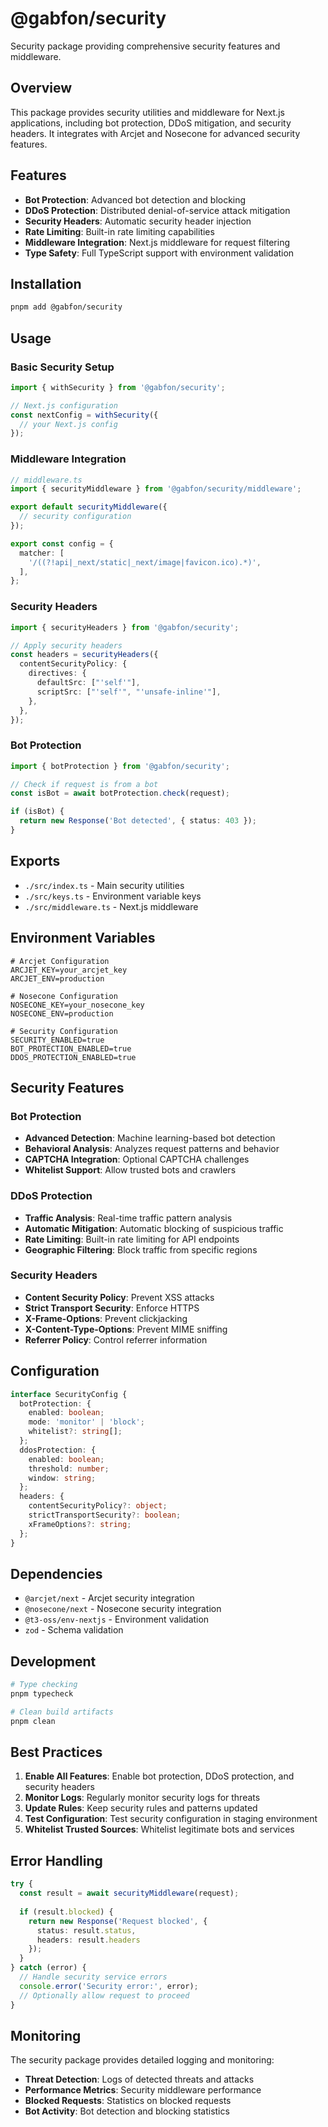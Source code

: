 # @gabfon/security

Security package providing comprehensive security features and middleware.

## Overview

This package provides security utilities and middleware for Next.js applications, including bot protection, DDoS mitigation, and security headers. It integrates with Arcjet and Nosecone for advanced security features.

## Features

- **Bot Protection**: Advanced bot detection and blocking
- **DDoS Protection**: Distributed denial-of-service attack mitigation
- **Security Headers**: Automatic security header injection
- **Rate Limiting**: Built-in rate limiting capabilities
- **Middleware Integration**: Next.js middleware for request filtering
- **Type Safety**: Full TypeScript support with environment validation

## Installation

```bash
pnpm add @gabfon/security
```

## Usage

### Basic Security Setup

```typescript
import { withSecurity } from '@gabfon/security';

// Next.js configuration
const nextConfig = withSecurity({
  // your Next.js config
});
```

### Middleware Integration

```typescript
// middleware.ts
import { securityMiddleware } from '@gabfon/security/middleware';

export default securityMiddleware({
  // security configuration
});

export const config = {
  matcher: [
    '/((?!api|_next/static|_next/image|favicon.ico).*)',
  ],
};
```

### Security Headers

```typescript
import { securityHeaders } from '@gabfon/security';

// Apply security headers
const headers = securityHeaders({
  contentSecurityPolicy: {
    directives: {
      defaultSrc: ["'self'"],
      scriptSrc: ["'self'", "'unsafe-inline'"],
    },
  },
});
```

### Bot Protection

```typescript
import { botProtection } from '@gabfon/security';

// Check if request is from a bot
const isBot = await botProtection.check(request);

if (isBot) {
  return new Response('Bot detected', { status: 403 });
}
```

## Exports

- `./src/index.ts` - Main security utilities
- `./src/keys.ts` - Environment variable keys
- `./src/middleware.ts` - Next.js middleware

## Environment Variables

```env
# Arcjet Configuration
ARCJET_KEY=your_arcjet_key
ARCJET_ENV=production

# Nosecone Configuration
NOSECONE_KEY=your_nosecone_key
NOSECONE_ENV=production

# Security Configuration
SECURITY_ENABLED=true
BOT_PROTECTION_ENABLED=true
DDOS_PROTECTION_ENABLED=true
```

## Security Features

### Bot Protection
- **Advanced Detection**: Machine learning-based bot detection
- **Behavioral Analysis**: Analyzes request patterns and behavior
- **CAPTCHA Integration**: Optional CAPTCHA challenges
- **Whitelist Support**: Allow trusted bots and crawlers

### DDoS Protection
- **Traffic Analysis**: Real-time traffic pattern analysis
- **Automatic Mitigation**: Automatic blocking of suspicious traffic
- **Rate Limiting**: Built-in rate limiting for API endpoints
- **Geographic Filtering**: Block traffic from specific regions

### Security Headers
- **Content Security Policy**: Prevent XSS attacks
- **Strict Transport Security**: Enforce HTTPS
- **X-Frame-Options**: Prevent clickjacking
- **X-Content-Type-Options**: Prevent MIME sniffing
- **Referrer Policy**: Control referrer information

## Configuration

```typescript
interface SecurityConfig {
  botProtection: {
    enabled: boolean;
    mode: 'monitor' | 'block';
    whitelist?: string[];
  };
  ddosProtection: {
    enabled: boolean;
    threshold: number;
    window: string;
  };
  headers: {
    contentSecurityPolicy?: object;
    strictTransportSecurity?: boolean;
    xFrameOptions?: string;
  };
}
```

## Dependencies

- `@arcjet/next` - Arcjet security integration
- `@nosecone/next` - Nosecone security integration
- `@t3-oss/env-nextjs` - Environment validation
- `zod` - Schema validation

## Development

```bash
# Type checking
pnpm typecheck

# Clean build artifacts
pnpm clean
```

## Best Practices

1. **Enable All Features**: Enable bot protection, DDoS protection, and security headers
2. **Monitor Logs**: Regularly monitor security logs for threats
3. **Update Rules**: Keep security rules and patterns updated
4. **Test Configuration**: Test security configuration in staging environment
5. **Whitelist Trusted Sources**: Whitelist legitimate bots and services

## Error Handling

```typescript
try {
  const result = await securityMiddleware(request);
  
  if (result.blocked) {
    return new Response('Request blocked', { 
      status: result.status,
      headers: result.headers 
    });
  }
} catch (error) {
  // Handle security service errors
  console.error('Security error:', error);
  // Optionally allow request to proceed
}
```

## Monitoring

The security package provides detailed logging and monitoring:

- **Threat Detection**: Logs of detected threats and attacks
- **Performance Metrics**: Security middleware performance
- **Blocked Requests**: Statistics on blocked requests
- **Bot Activity**: Bot detection and blocking statistics